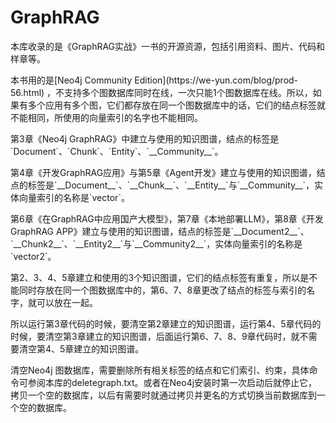 # GraphRAG
<p>本库收录的是《GraphRAG实战》一书的开源资源，包括引用资料、图片、代码和样章等。</p>

<p>本书用的是[Neo4j Community Edition](https://we-yun.com/blog/prod-56.html) ，不支持多个图数据库同时在线，一次只能1个图数据库在线。所以，如果有多个应用有多个图，它们都存放在同一个图数据库中的话，它们的结点标签就不能相同，所使用的向量索引的名字也不能相同。</p>
<p>第3章《Neo4j GraphRAG》中建立与使用的知识图谱，结点的标签是`Document`、`Chunk`、`Entity`、`__Community__`。</p>
<p>第4章《开发GraphRAG应用》与第5章《Agent开发》建立与使用的知识图谱，结点的标签是`__Document__`、`__Chunk__`、`__Entity__`与`__Community__`，实体向量索引的名称是`vector`。</p>
<p>第6章《在GraphRAG中应用国产大模型》，第7章《本地部署LLM》，第8章《开发GraphRAG APP》建立与使用的知识图谱，结点的标签是`__Document2__`、`__Chunk2__`、`__Entity2__`与`__Community2__`，实体向量索引的名称是`vector2`。</p>
<p>第2、3、4、5章建立和使用的3个知识图谱，它们的结点标签有重复，所以是不能同时存放在同一个图数据库中的，第6、7、8章更改了结点的标签与索引的名字，就可以放在一起。</p>
<p>所以运行第3章代码的时候，要清空第2章建立的知识图谱，运行第4、5章代码的时候，要清空第3章建立的知识图谱，后面运行第6、7、8、9章代码时，就不需要清空第4、5章建立的知识图谱。</p>
<p>清空Neo4j 图数据库，需要删除所有相关标签的结点和它们索引、约束，具体命令可参阅本库的deletegraph.txt。或者在Neo4j安装时第一次启动后就停止它，拷贝一个空的数据库，以后有需要时就通过拷贝并更名的方式切换当前数据库到一个空的数据库。</p>